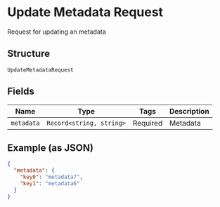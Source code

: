 
# Update Metadata Request

Request for updating an metadata

## Structure

`UpdateMetadataRequest`

## Fields

| Name | Type | Tags | Description |
|  --- | --- | --- | --- |
| `metadata` | `Record<string, string>` | Required | Metadata |

## Example (as JSON)

```json
{
  "metadata": {
    "key0": "metadata7",
    "key1": "metadata6"
  }
}
```

